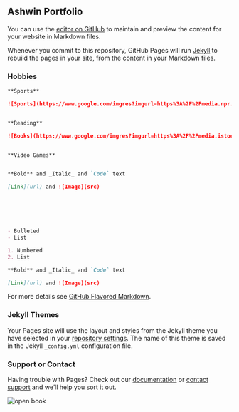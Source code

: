 ## Ashwin Portfolio

You can use the [editor on GitHub](https://github.com/AshwinSo/Comp-sci/edit/main/README.md) to maintain and preview the content for your website in Markdown files.

Whenever you commit to this repository, GitHub Pages will run [Jekyll](https://jekyllrb.com/) to rebuild the pages in your site, from the content in your Markdown files.

### Hobbies



```markdown
**Sports**

![Sports](https://www.google.com/imgres?imgurl=https%3A%2F%2Fmedia.npr.org%2Fassets%2Fimg%2F2020%2F06%2F10%2Fgettyimages-200199027-001_wide-3ff0f063a2bf1ab01550d3508c816bc43009d215.jpg%3Fs%3D1400&imgrefurl=https%3A%2F%2Fwww.npr.org%2F2020%2F06%2F11%2F874311586%2Fbubbles-and-empty-seats-pro-sports-forge-ahead-with-comebacks-despite-the-pandem&tbnid=T-ncBKvTcH1JQM&vet=12ahUKEwjN7Ky6rKjzAhUjATQIHQivC-wQMygAegUIARDQAQ..i&docid=-2CVEauK9egxEM&w=1400&h=787&itg=1&q=sports%20images%20&ved=2ahUKEwjN7Ky6rKjzAhUjATQIHQivC-wQMygAegUIARDQAQ)


**Reading**

![Books](https://www.google.com/imgres?imgurl=https%3A%2F%2Fmedia.istockphoto.com%2Fphotos%2Frow-of-books-on-a-shelf-multicolored-book-spines-stack-in-the-picture-id1222550815%3Fb%3D1%26k%3D20%26m%3D1222550815%26s%3D170667a%26w%3D0%26h%3DMTxBeBrrrYtdlpzhMpD1edwLYQf3OPgkNeDEgIzYJww%3D&imgrefurl=https%3A%2F%2Funsplash.com%2Fs%2Fphotos%2Fbooks&tbnid=-HMv_6w_SGUy1M&vet=12ahUKEwi459WBrqjzAhVjJH0KHQY8ARoQMygAegUIARDOAQ..i&docid=GEikSH4LWM6bxM&w=509&h=339&itg=1&q=book%20images&ved=2ahUKEwi459WBrqjzAhVjJH0KHQY8ARoQMygAegUIARDOAQ)


**Video Games**


**Bold** and _Italic_ and `Code` text

[Link](url) and ![Image](src)






- Bulleted
- List

1. Numbered
2. List

**Bold** and _Italic_ and `Code` text

[Link](url) and ![Image](src)
```

For more details see [GitHub Flavored Markdown](https://guides.github.com/features/mastering-markdown/).

### Jekyll Themes

Your Pages site will use the layout and styles from the Jekyll theme you have selected in your [repository settings](https://github.com/AshwinSo/Comp-sci/settings/pages). The name of this theme is saved in the Jekyll `_config.yml` configuration file.

### Support or Contact

Having trouble with Pages? Check out our [documentation](https://docs.github.com/categories/github-pages-basics/) or [contact support](https://support.github.com/contact) and we’ll help you sort it out.

![open book](https://user-images.githubusercontent.com/91563652/135566517-cd806f52-4638-429f-a87a-30cbe1709c8c.jpeg)
